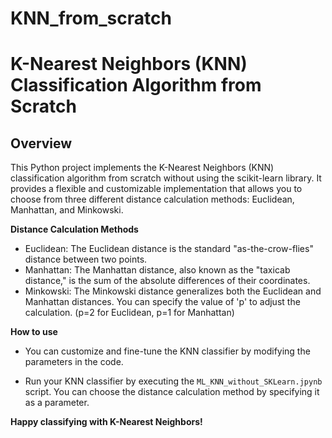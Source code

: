 # KNN_from_scratch

# K-Nearest Neighbors (KNN) Classification Algorithm from Scratch

## Overview
This Python project implements the K-Nearest Neighbors (KNN) classification algorithm from scratch without using the scikit-learn library. It provides a flexible and customizable implementation that allows you to choose from three different distance calculation methods: Euclidean, Manhattan, and Minkowski.

**Distance Calculation Methods**

* Euclidean: The Euclidean distance is the standard "as-the-crow-flies" distance between two points.
* Manhattan: The Manhattan distance, also known as the "taxicab distance," is the sum of the absolute differences of their coordinates.
* Minkowski: The Minkowski distance generalizes both the Euclidean and Manhattan distances. You can specify the value of 'p' to adjust the calculation. (p=2 for Euclidean, p=1 for Manhattan)

**How to use**

* You can customize and fine-tune the KNN classifier by modifying the parameters in the code.

* Run your KNN classifier by executing the `ML_KNN_without_SKLearn.jpynb` script. You can choose the distance calculation method by specifying it as a parameter.


**Happy classifying with K-Nearest Neighbors!**
